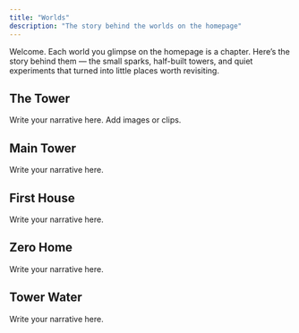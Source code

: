 ```yaml
---
title: "Worlds"
description: "The story behind the worlds on the homepage"
---
```


Welcome. Each world you glimpse on the homepage is a chapter. Here’s the story behind them — the small sparks, half-built towers, and quiet experiments that turned into little places worth revisiting.

## The Tower

Write your narrative here. Add images or clips.

## Main Tower

Write your narrative here.

## First House

Write your narrative here.

## Zero Home

Write your narrative here.

## Tower Water

Write your narrative here.



